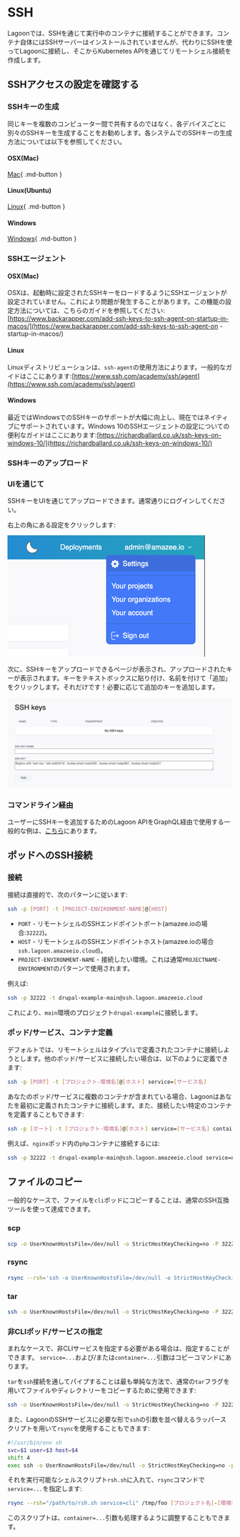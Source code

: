 # SSH

Lagoonでは、SSHを通じて実行中のコンテナに接続することができます。コンテナ自体にはSSHサーバーはインストールされていませんが、代わりにSSHを使ってLagoonに接続し、そこからKubernetes APIを通じてリモートシェル接続を作成します。

## SSHアクセスの設定を確認する

### SSHキーの生成

同じキーを複数のコンピューター間で共有するのではなく、各デバイスごとに別々のSSHキーを生成することをお勧めします。各システムでのSSHキーの生成方法については以下を参照してください。

#### OSX(Mac)

[Mac](https://www.makeuseof.com/ssh-keygen-mac){ .md-button }

#### Linux(Ubuntu)

[Linux](https://help.ubuntu.com/community/SSH/OpenSSH/Keys){ .md-button }

#### Windows

[Windows](https://docs.microsoft.com/en-us/windows-server/administration/openssh/openssh_keymanagement){ .md-button }

### SSHエージェント

#### OSX(Mac)

OSXは、起動時に設定されたSSHキーをロードするようにSSHエージェントが設定されていません。これにより問題が発生することがあります。この機能の設定方法については、こちらのガイドを参照してください:[https://www.backarapper.com/add-ssh-keys-to-ssh-agent-on-startup-in-macos/](https://www.backarapper.com/add-ssh-keys-to-ssh-agent-on -startup-in-macos/)

#### Linux

Linuxディストリビューションは、`ssh-agent`の使用方法によります。一般的なガイドはここにあります:[https://www.ssh.com/academy/ssh/agent](https://www.ssh.com/academy/ssh/agent)

#### Windows

最近ではWindowsでのSSHキーのサポートが大幅に向上し、現在ではネイティブにサポートされています。Windows 10のSSHエージェントの設定についての便利なガイドはここにあります:[https://richardballard.co.uk/ssh-keys-on-windows-10/](https://richardballard.co.uk/ssh-keys-on-windows-10/)

### SSHキーのアップロード

### UIを通じて

SSHキーをUIを通じてアップロードできます。通常通りにログインしてください。

右上の角にある設定をクリックします:

![右上の角にある「設定」をクリックします](../images/ui-settings.png)

次に、SSHキーをアップロードできるページが表示され、アップロードされたキーが表示されます。キーをテキストボックスに貼り付け、名前を付けて「追加」をクリックします。それだけです！必要に応じて追加のキーを追加します。

![キーをテキストボックスに貼り付けます。](../images/ui-ssh.png)

### コマンドライン経由

ユーザーにSSHキーを追加するためのLagoon APIをGraphQL経由で使用する一般的な例は、[こちら](../interacting/graphql-queries.md#allowing-access-to-the-project)にあります。

## ポッドへのSSH接続

### 接続

接続は直接的で、次のパターンに従います:

```bash title="SSH"
ssh -p [PORT] -t [PROJECT-ENVIRONMENT-NAME]@[HOST]
```

* `PORT` - リモートシェルのSSHエンドポイントポート(amazee.ioの場合:`32222`)。
* `HOST` - リモートシェルのSSHエンドポイントホスト(amazee.ioの場合`ssh.lagoon.amazeeio.cloud`)。
* `PROJECT-ENVIRONMENT-NAME` - 接続したい環境。これは通常`PROJECTNAME-ENVIRONMENT`のパターンで使用されます。

例えば:

```bash title="SSH example"
ssh -p 32222 -t drupal-example-main@ssh.lagoon.amazeeio.cloud
```

これにより、`main`環境のプロジェクト`drupal-example`に接続します。

### ポッド/サービス、コンテナ定義

デフォルトでは、リモートシェルはタイプ`cli`で定義されたコンテナに接続しようとします。他のポッド/サービスに接続したい場合は、以下のように定義できます:

```bash title="SSH to another service"
ssh -p [PORT] -t [プロジェクト-環境名]@[ホスト] service=[サービス名]
```

あなたのポッド/サービスに複数のコンテナが含まれている場合、Lagoonはあなたを最初に定義されたコンテナに接続します。また、接続したい特定のコンテナを定義することもできます:

```bash title="コンテナを定義します。"
ssh -p [ポート] -t [プロジェクト-環境名]@[ホスト] service=[サービス名] container=[コンテナ名]
```

例えば、`nginx`ポッド内の`php`コンテナに接続するには:

```bash title="SSH to php container"
ssh -p 32222 -t drupal-example-main@ssh.lagoon.amazeeio.cloud service=nginx container=php
```

## ファイルのコピー

一般的なケースで、ファイルを`cli`ポッドにコピーすることは、通常のSSH互換ツールを使って達成できます。

### scp

```bash title="Copy file with scp"
scp -o UserKnownHostsFile=/dev/null -o StrictHostKeyChecking=no -P 32222 [ローカルパス] [プロジェクト名]-[環境名]@ssh.lagoon.amazeeio.cloud:[リモートパス]
```

### rsync

```bash title="Copy files with rsync"
rsync --rsh='ssh -o UserKnownHostsFile=/dev/null -o StrictHostKeyChecking=no -p 32222' [ローカルパス] [プロジェクト名]-[環境名]@ssh.lagoon.amazeeio.cloud:[リモートパス]
```

### tar

```bash
ssh -o UserKnownHostsFile=/dev/null -o StrictHostKeyChecking=no -P 32222 [プロジェクト名]-[環境名]@ssh.lagoon.amazee.io tar -zcf - [リモートパス] | tar -zxf - -C /tmp/
```

### 非CLIポッド/サービスの指定

まれなケースで、非CLIサービスを指定する必要がある場合は、指定することができます。 `service=...`および/または`container=...`引数はコピーコマンドにあります。

`tar`を`ssh`接続を通してパイプすることは最も単純な方法で、通常の`tar`フラグを用いてファイルやディレクトリーをコピーするために使用できます:

```bash
ssh -o UserKnownHostsFile=/dev/null -o StrictHostKeyChecking=no -P 32222 [プロジェクト名]-[環境名]@ssh.lagoon.amazee.io service=solr tar -zcf - [リモートパス] | tar -zxf - -C /tmp/
```

また、LagoonのSSHサービスに必要な形で`ssh`の引数を並べ替えるラッパースクリプトを用いて`rsync`を使用することもできます:

```bash
#!/usr/bin/env sh
svc=$1 user=$3 host=$4
shift 4
exec ssh -o UserKnownHostsFile=/dev/null -o StrictHostKeyChecking=no -p 32222 -l "$user" "$host" "$svc" "$@"
```

それを実行可能なシェルスクリプト`rsh.sh`に入れて、`rsync`コマンドで`service=...`を指定します:

```bash title="rsync to non-CLI pod"
rsync --rsh="/path/to/rsh.sh service=cli" /tmp/foo [プロジェクト名]-[環境名]@ssh.lagoon.amazeeio.cloud:/tmp/foo
```

このスクリプトは、`container=...`引数も処理するように調整することもできます。
